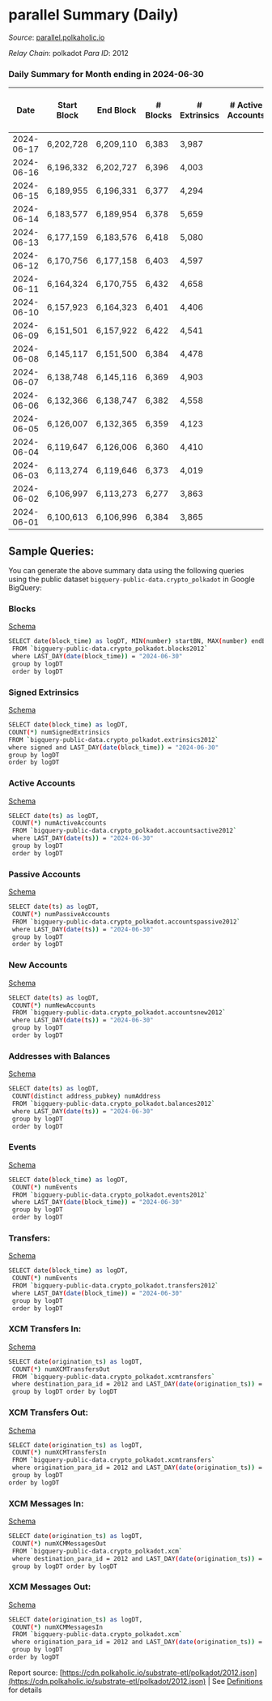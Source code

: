 # parallel Summary (Daily)

_Source_: [parallel.polkaholic.io](https://parallel.polkaholic.io)

*Relay Chain*: polkadot
*Para ID*: 2012



### Daily Summary for Month ending in 2024-06-30


| Date    | Start Block | End Block | # Blocks | # Extrinsics | # Active Accounts | # Passive Accounts | # New Accounts | # Addresses | # Events  | # Transfers ($USD) | # XCM Transfers In ($USD) | # XCM Transfers Out ($USD) | # XCM In | # XCM Out | Issues |
|---------|-------------|-----------|----------|--------------|-------------------|--------------------|----------------|-------------|-----------|--------------------|---------------------------|----------------------------|----------|-----------|--------|
| 2024-06-17 | 6,202,728 | 6,209,110 | 6,383 | 3,987 |  |  |  | 51,317 | 35,827 | 495  |   |   |  |  |  |
| 2024-06-16 | 6,196,332 | 6,202,727 | 6,396 | 4,003 |  |  |  | 51,315 | 35,788 | 502  |   |   |  |  |  |
| 2024-06-15 | 6,189,955 | 6,196,331 | 6,377 | 4,294 |  |  |  | 51,313 | 37,739 | 744  |   |   |  |  |  |
| 2024-06-14 | 6,183,577 | 6,189,954 | 6,378 | 5,659 |  |  |  | 51,313 | 44,768 | 381  |   |   |  |  |  |
| 2024-06-13 | 6,177,159 | 6,183,576 | 6,418 | 5,080 |  |  |  | 51,313 | 41,446 | 323  |   |   |  |  |  |
| 2024-06-12 | 6,170,756 | 6,177,158 | 6,403 | 4,597 |  |  |  | 51,312 | 39,724 | 799  |   |   |  |  |  |
| 2024-06-11 | 6,164,324 | 6,170,755 | 6,432 | 4,658 |  |  |  | 51,308 | 40,381 | 955  |   |   |  |  |  |
| 2024-06-10 | 6,157,923 | 6,164,323 | 6,401 | 4,406 |  |  |  | 51,308 | 38,634 | 724  |   |   |  |  |  |
| 2024-06-09 | 6,151,501 | 6,157,922 | 6,422 | 4,541 |  |  |  | 51,306 | 38,842 | 561  |   |   |  |  |  |
| 2024-06-08 | 6,145,117 | 6,151,500 | 6,384 | 4,478 |  |  |  | 51,306 | 38,165 | 524  |   |   |  |  |  |
| 2024-06-07 | 6,138,748 | 6,145,116 | 6,369 | 4,903 |  |  |  | 51,307 | 41,266 | 857  |   |   |  |  |  |
| 2024-06-06 | 6,132,366 | 6,138,747 | 6,382 | 4,558 |  |  |  | 51,307 | 38,699 | 407  |   |   |  |  |  |
| 2024-06-05 | 6,126,007 | 6,132,365 | 6,359 | 4,123 |  |  |  | 51,302 | 36,611 | 641  |   |   |  |  |  |
| 2024-06-04 | 6,119,647 | 6,126,006 | 6,360 | 4,410 |  |  |  | 51,300 | 38,502 | 714  |   |   |  |  |  |
| 2024-06-03 | 6,113,274 | 6,119,646 | 6,373 | 4,019 |  |  |  | 51,296 | 35,425 | 381  |   |   |  |  |  |
| 2024-06-02 | 6,106,997 | 6,113,273 | 6,277 | 3,863 |  |  |  | 51,295 | 34,513 | 390  |   |   |  |  |  |
| 2024-06-01 | 6,100,613 | 6,106,996 | 6,384 | 3,865 |  |  |  | 51,292 | 34,270 | 154  |   |   |  |  |  |

## Sample Queries:
You can generate the above summary data using the following queries using the public dataset `bigquery-public-data.crypto_polkadot` in Google BigQuery:


### Blocks 

[Schema](https://github.com/colorfulnotion/substrate-etl/blob/main/schema/blocks.json)

```bash
SELECT date(block_time) as logDT, MIN(number) startBN, MAX(number) endBN, COUNT(*) numBlocks 
 FROM `bigquery-public-data.crypto_polkadot.blocks2012`  
 where LAST_DAY(date(block_time)) = "2024-06-30" 
 group by logDT 
 order by logDT
```

### Signed Extrinsics 

[Schema](https://github.com/colorfulnotion/substrate-etl/blob/main/schema/extrinsics.json)

```bash
SELECT date(block_time) as logDT, 
COUNT(*) numSignedExtrinsics 
FROM `bigquery-public-data.crypto_polkadot.extrinsics2012`  
where signed and LAST_DAY(date(block_time)) = "2024-06-30" 
group by logDT 
order by logDT
```

### Active Accounts 

[Schema](https://github.com/colorfulnotion/substrate-etl/blob/main/schema/accountsactive.json)

```bash
SELECT date(ts) as logDT, 
 COUNT(*) numActiveAccounts 
 FROM `bigquery-public-data.crypto_polkadot.accountsactive2012` 
 where LAST_DAY(date(ts)) = "2024-06-30" 
 group by logDT 
 order by logDT
```

### Passive Accounts 

[Schema](https://github.com/colorfulnotion/substrate-etl/blob/main/schema/accountspassive.json)

```bash
SELECT date(ts) as logDT, 
 COUNT(*) numPassiveAccounts 
 FROM `bigquery-public-data.crypto_polkadot.accountspassive2012` 
 where LAST_DAY(date(ts)) = "2024-06-30" 
 group by logDT 
 order by logDT
```

### New Accounts 

[Schema](https://github.com/colorfulnotion/substrate-etl/blob/main/schema/accountsnew.json)

```bash
SELECT date(ts) as logDT, 
 COUNT(*) numNewAccounts 
 FROM `bigquery-public-data.crypto_polkadot.accountsnew2012` 
 where LAST_DAY(date(ts)) = "2024-06-30" 
 group by logDT
 order by logDT
```

### Addresses with Balances 

[Schema](https://github.com/colorfulnotion/substrate-etl/blob/main/schema/balances.json)

```bash
SELECT date(ts) as logDT,
 COUNT(distinct address_pubkey) numAddress 
 FROM `bigquery-public-data.crypto_polkadot.balances2012` 
 where LAST_DAY(date(ts)) = "2024-06-30" 
 group by logDT 
 order by logDT
```

### Events 

[Schema](https://github.com/colorfulnotion/substrate-etl/blob/main/schema/events.json)

```bash
SELECT date(block_time) as logDT, 
 COUNT(*) numEvents 
 FROM `bigquery-public-data.crypto_polkadot.events2012` 
 where LAST_DAY(date(block_time)) = "2024-06-30" 
 group by logDT 
 order by logDT
```

### Transfers:

[Schema](https://github.com/colorfulnotion/substrate-etl/blob/main/schema/transfers.json)

```bash
SELECT date(block_time) as logDT, 
 COUNT(*) numEvents 
 FROM `bigquery-public-data.crypto_polkadot.transfers2012` 
 where LAST_DAY(date(block_time)) = "2024-06-30" 
 group by logDT 
 order by logDT
```

### XCM Transfers In: 

[Schema](https://github.com/colorfulnotion/substrate-etl/blob/main/schema/xcmtransfers.json)

```bash
SELECT date(origination_ts) as logDT, 
 COUNT(*) numXCMTransfersOut 
 FROM `bigquery-public-data.crypto_polkadot.xcmtransfers` 
 where destination_para_id = 2012 and LAST_DAY(date(origination_ts)) = "2024-06-30" 
 group by logDT order by logDT
```

### XCM Transfers Out: 

[Schema](https://github.com/colorfulnotion/substrate-etl/blob/main/schema/xcmtransfers.json)

```bash
SELECT date(origination_ts) as logDT, 
 COUNT(*) numXCMTransfersIn 
 FROM `bigquery-public-data.crypto_polkadot.xcmtransfers` 
 where origination_para_id = 2012 and LAST_DAY(date(origination_ts)) = "2024-06-30" 
 group by logDT 
order by logDT
```

### XCM Messages In: 

[Schema](https://github.com/colorfulnotion/substrate-etl/blob/main/schema/xcm.json)

```bash
SELECT date(origination_ts) as logDT, 
 COUNT(*) numXCMMessagesOut 
 FROM `bigquery-public-data.crypto_polkadot.xcm` 
 where destination_para_id = 2012 and LAST_DAY(date(origination_ts)) = "2024-06-30" 
 group by logDT order by logDT
```

### XCM Messages Out: 

[Schema](https://github.com/colorfulnotion/substrate-etl/blob/main/schema/xcm.json)

```bash
SELECT date(origination_ts) as logDT, 
 COUNT(*) numXCMMessagesIn 
 FROM `bigquery-public-data.crypto_polkadot.xcm` 
 where origination_para_id = 2012 and LAST_DAY(date(origination_ts)) = "2024-06-30" 
 group by logDT 
order by logDT
```


Report source: [https://cdn.polkaholic.io/substrate-etl/polkadot/2012.json](https://cdn.polkaholic.io/substrate-etl/polkadot/2012.json) | See [Definitions](/DEFINITIONS.md) for details
